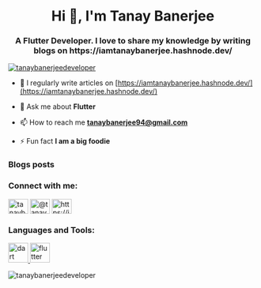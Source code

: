 <h1 align="center">Hi 👋, I'm Tanay Banerjee</h1>
<h3 align="center">A Flutter Developer. I love to share my knowledge by writing blogs on https://iamtanaybanerjee.hashnode.dev/</h3>
<!-- <img align="right" alt="Coding" width="400" src="https://cdn.dribbble.com/users/1162077/screenshots/3848914/programmer.gif](https://images.squarespace-cdn.com/content/v1/5769fc401b631bab1addb2ab/1541580611624-TE64QGKRJG8SWAIUS7NS/ke17ZwdGBToddI8pDm48kPoswlzjSVMM-SxOp7CV59BZw-zPPgdn4jUwVcJE1ZvWQUxwkmyExglNqGp0IvTJZamWLI2zvYWH8K3-s_4yszcp2ryTI0HqTOaaUohrI8PI6FXy8c9PWtBlqAVlUS5izpdcIXDZqDYvprRqZ29Pw0o/coding-freak.gif”> -->

<p align="left"> <a href="https://github.com/ryo-ma/github-profile-trophy"><img src="https://github-profile-trophy.vercel.app/?username=tanaybanerjeedeveloper" alt="tanaybanerjeedeveloper" /></a> </p>

- 📝 I regularly write articles on [https://iamtanaybanerjee.hashnode.dev/](https://iamtanaybanerjee.hashnode.dev/)

- 💬 Ask me about **Flutter**

- 📫 How to reach me **tanaybanerjee94@gmail.com**

- ⚡ Fun fact **I am a big foodie**

### Blogs posts
<!-- BLOG-POST-LIST:START -->
<!-- BLOG-POST-LIST:END -->

<h3 align="left">Connect with me:</h3>
<p align="left">
<a href="https://linkedin.com/in/tanaybanerjeedev" target="blank"><img align="center" src="https://raw.githubusercontent.com/rahuldkjain/github-profile-readme-generator/master/src/images/icons/Social/linked-in-alt.svg" alt="tanaybanerjeedev" height="30" width="40" /></a>
<a href="https://hashnode.com/@tanaybanerjee" target="blank"><img align="center" src="https://raw.githubusercontent.com/rahuldkjain/github-profile-readme-generator/master/src/images/icons/Social/hashnode.svg" alt="@tanaybanerjee" height="30" width="40" /></a>
<a href="/https://iamtanaybanerjee.hashnode.dev/" target="blank"><img align="center" src="https://raw.githubusercontent.com/rahuldkjain/github-profile-readme-generator/master/src/images/icons/Social/rss.svg" alt="https://iamtanaybanerjee.hashnode.dev/" height="30" width="40" /></a>
</p>

<h3 align="left">Languages and Tools:</h3>
<p align="left"> <a href="https://dart.dev" target="_blank" rel="noreferrer"> <img src="https://www.vectorlogo.zone/logos/dartlang/dartlang-icon.svg" alt="dart" width="40" height="40"/> </a> <a href="https://flutter.dev" target="_blank" rel="noreferrer"> <img src="https://www.vectorlogo.zone/logos/flutterio/flutterio-icon.svg" alt="flutter" width="40" height="40"/> </a> </p>

<p><img align="center" src="https://github-readme-stats.vercel.app/api/top-langs?username=tanaybanerjeedeveloper&show_icons=true&locale=en&layout=compact" alt="tanaybanerjeedeveloper" /></p>
